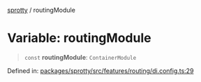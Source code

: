 
[sprotty](../globals) / routingModule

# Variable: routingModule

> `const` **routingModule**: `ContainerModule`

Defined in: [packages/sprotty/src/features/routing/di.config.ts:29](https://github.com/eclipse-sprotty/sprotty/blob/f9b2433481cc27a1ac0c92d525a92039ae7f6c76/packages/sprotty/src/features/routing/di.config.ts#L29)
